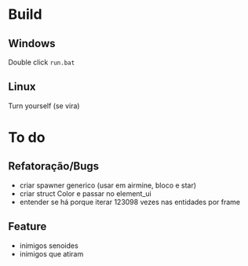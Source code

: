 # Build

## Windows
Double click `run.bat`

## Linux
Turn yourself (se vira)

# To do

## Refatoração/Bugs

- criar spawner generico (usar em airmine, bloco e star)
- criar struct Color e passar no element_ui
- entender se há porque iterar 123098 vezes nas entidades por frame

## Feature

- inimigos senoides
- inimigos que atiram

